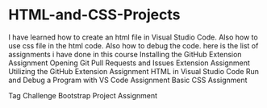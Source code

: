 # HTML-and-CSS-Projects
I have learned how to create an html file in Visual Studio Code. Also how to use css file in the html code. Also how to debug the code.
here is the list of assignments i have done in this course
Installing the GitHub Extension Assignment
Opening Git Pull Requests and Issues Extension Assignment
Utilizing the GitHub Extension Assignment
HTML in Visual Studio Code
Run and Debug a Program with VS Code Assignment
Basic CSS Assignment
<col> Tag Challenge
Bootstrap Project Assignment
